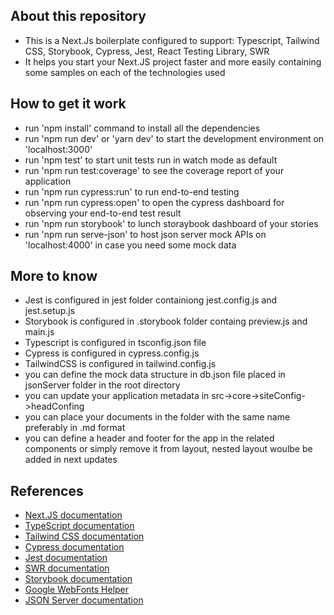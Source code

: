 ## About this repository

- This is a Next.Js boilerplate configured to support: Typescript, Tailwind CSS, Storybook, Cypress, Jest, React Testing Library, SWR
- It helps you start your Next.JS project faster and more easily containing some samples on each of the technologies used

## How to get it work

- run 'npm install' command to install all the dependencies
- run 'npm run dev' or 'yarn dev' to start the development environment on 'localhost:3000'
- run 'npm test' to start unit tests run in watch mode as default
- run 'npm run test:coverage' to see the coverage report of your application
- run 'npm run cypress:run' to run end-to-end testing
- run 'npm run cypress:open' to open the cypress dashboard for observing your end-to-end test result
- run 'npm run storybook' to lunch storaybook dashboard of your stories
- run 'npm run serve-json' to host json server mock APIs on 'localhost:4000' in case you need some mock data

## More to know

- Jest is configured in jest folder containiong jest.config.js and jest.setup.js
- Storybook is configured in .storybook folder containg preview.js and main.js
- Typescript is configured in tsconfig.json file
- Cypress is configured in cypress.config.js
- TailwindCSS is configured in tailwind.config.js
- you can define the mock data structure in db.json file placed in jsonServer folder in the root directory
- you can update your application metadata in src->core->siteConfig->headConfing
- you can place your documents in the folder with the same name preferably in .md format
- you can define a header and footer for the app in the related components or simply remove it from layout, nested layout woulbe be added in next updates

## References

- <a href='https://nextjs.org/docs' target='_blank'> Next.JS documentation </a>
- <a href='https://nextjs.org/docs' target='_blank'> TypeScript documentation </a>
- <a href='https://tailwindcss.com/'>Tailwind CSS documentation</a>
- <a href='https://www.cypress.io/'>Cypress documentation</a>
- <a href='https://jestjs.io/docs/getting-started'>Jest documentation</a>
- <a href='https://swr.vercel.app/'>SWR documentation</a>
- <a href='https://storybook.js.org/'>Storybook documentation</a>
- <a href='https://gwfh.mranftl.com/fonts'>Google WebFonts Helper</a>
- <a href='https://www.npmjs.com/package/json-server'>JSON Server documentation</a>
